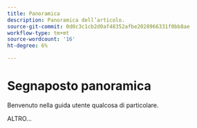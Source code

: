 ```yaml
---
title: Panoramica
description: Panoramica dell’articolo.
source-git-commit: 0d0c3c1cb2d0af48352afbe2028966331f0bb8ae
workflow-type: tm+mt
source-wordcount: '16'
ht-degree: 6%

---
```



# Segnaposto panoramica

Benvenuto nella guida utente qualcosa di particolare.

ALTRO...

<!--
This is the landing page of the user guide. It should be the first list item in the TOC.md file.

See other user landing pages to get ideas.
-->
